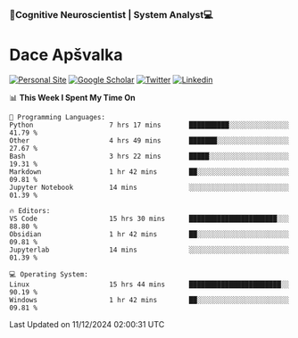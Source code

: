 ### 🧠Cognitive Neuroscientist | System Analyst💻
# Dace Apšvalka

[![Personal Site](https://img.shields.io/badge/website-teal?style=for-the-badge&logo=About.me&logoColor=white)](https://dcdace.net/)
[![Google Scholar](https://img.shields.io/badge/Scholar-yellow?style=for-the-badge&logo=googlescholar&logoColor=ffffff)](https://scholar.google.com/citations?hl=en&user=W8q0HBkAAAAJ&view_op=list_works&sortby=pubdate)
[![Twitter](https://img.shields.io/badge/Twitter-1DA1F2?logo=twitter&logoColor=white&style=for-the-badge)](https://twitter.com/dcdace)
[![Linkedin](https://img.shields.io/badge/linkedin-0077B5?logo=linkedin&logoColor=white&style=for-the-badge)](https://www.linkedin.com/in/dace-apsvalka/)

<!--
[![Dace's wakatime stats](https://github-readme-stats.vercel.app/api/wakatime?username=dcdace&theme=react&layout=compact&custom_title=Coding+past+7+days&v=2)](https://github.com/dcdace/dcdace)


[![github](https://img.shields.io/github/followers/dcdace?logo=github&style=plastic)](https://github.com/dcdace?tab=followers "GitHub followers")
[![wakatime](https://wakatime.com/badge/user/6e7556d3-b1db-4eef-a7e8-9bad735fc27e.svg?style=plastic?v=2)](https://wakatime.com/@6e7556d3-b1db-4eef-a7e8-9bad735fc27e "Total time coded since Feb 28 2022")

[![twitter](https://img.shields.io/twitter/follow/dcdace?label=followers&logo=twitter&color=%23007ec6&style=plastic)](https://twitter.com/dcdace "Twitter followers")

[![Dace's languages](https://github-readme-stats-one-nu-13.vercel.app/api/top-langs/?username=dcdace&langs_count=10&theme=nord&layout=compact)](https://github.com/anuraghazra/github-readme-stats) 
[![Dace's GitHub stats](https://github-readme-stats-one-nu-13.vercel.app/api?username=dcdace&theme=dracula&hide=prs,issues&count_private=true&show_icons=true&hide_rank=true&include_all_commits=true&hide_title=false&custom_title=GitHub+Stats)](https://github.com/anuraghazra/github-readme-stats)
-->

<!--START_SECTION:waka-->
📊 **This Week I Spent My Time On** 

```text
💬 Programming Languages: 
Python                   7 hrs 17 mins       ██████████░░░░░░░░░░░░░░░   41.79 % 
Other                    4 hrs 49 mins       ███████░░░░░░░░░░░░░░░░░░   27.67 % 
Bash                     3 hrs 22 mins       █████░░░░░░░░░░░░░░░░░░░░   19.31 % 
Markdown                 1 hr 42 mins        ██░░░░░░░░░░░░░░░░░░░░░░░   09.81 % 
Jupyter Notebook         14 mins             ░░░░░░░░░░░░░░░░░░░░░░░░░   01.39 % 

🔥 Editors: 
VS Code                  15 hrs 30 mins      ██████████████████████░░░   88.80 % 
Obsidian                 1 hr 42 mins        ██░░░░░░░░░░░░░░░░░░░░░░░   09.81 % 
Jupyterlab               14 mins             ░░░░░░░░░░░░░░░░░░░░░░░░░   01.39 % 

💻 Operating System: 
Linux                    15 hrs 44 mins      ███████████████████████░░   90.19 % 
Windows                  1 hr 42 mins        ██░░░░░░░░░░░░░░░░░░░░░░░   09.81 % 
```


 Last Updated on 11/12/2024 02:00:31 UTC
<!--END_SECTION:waka-->

